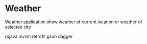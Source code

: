 # Weather
Weather application show weather of current location or weather of selected city

rxjava
mvvm
retrofit
gson
dagger
